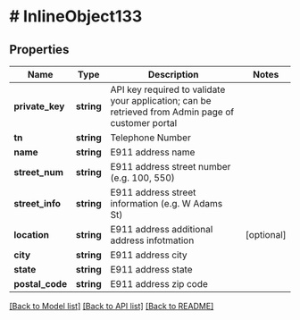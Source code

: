 # # InlineObject133

## Properties

Name | Type | Description | Notes
------------ | ------------- | ------------- | -------------
**private_key** | **string** | API key required to validate your application; can be retrieved from Admin page of customer portal |
**tn** | **string** | Telephone Number |
**name** | **string** | E911 address name |
**street_num** | **string** | E911 address street number (e.g. 100, 550) |
**street_info** | **string** | E911 address street information (e.g. W Adams St) |
**location** | **string** | E911 address additional address infotmation | [optional]
**city** | **string** | E911 address city |
**state** | **string** | E911 address state |
**postal_code** | **string** | E911 address zip code |

[[Back to Model list]](../../README.md#models) [[Back to API list]](../../README.md#endpoints) [[Back to README]](../../README.md)
